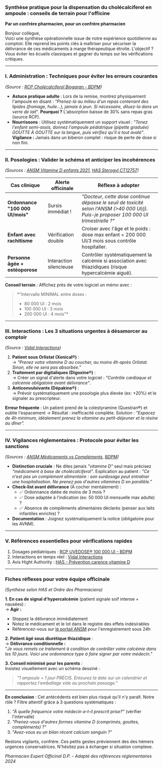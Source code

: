 ### Synthèse pratique pour la dispensation du cholécalciferol en ampoule : conseils de terrain pour l'officine  
**Par un confrère pharmacien, pour un confrère pharmacien**  

Bonjour collègue,  
Voici une synthèse opérationnelle issue de notre expérience quotidienne au comptoir. Elle reprend les points clés à maîtriser pour sécuriser la délivrance de ces médicaments à marge thérapeutique étroite. L'objectif ? Vous éviter les écueils classiques et gagner du temps sur les vérifications critiques.  

---

### I. **Administration : Techniques pour éviter les erreurs courantes**  
*(Source : [RCP Cholécalciferol Biogaran - BDPM](https://base-donnees-publique.medicaments.gouv.fr/affichageDoc.php?specid=67525425&typedoc=N))*  
- **Astuce pratique adulte** : Lors de la remise, montrez physiquement l'ampoule en disant : *"Prenez-la au milieu d'un repas contenant des lipides (fromage, huile...), jamais à jeun. Si nécessaire, diluez-la dans un verre de lait*". **Pourquoi ?** L'absorption baisse de 30% sans repas gras (source RCP).  
- **Nourrissons** : Utilisez systématiquement un support visuel : *"Tenez l'enfant semi-assis, donnez l'ampoule pédiatrique (pipette graduée) GOUTTE À GOUTTE sur la langue, puis vérifiez qu'il a tout avalé"*. **Vigilance :** Jamais dans un biberon complet : risque de perte de dose si non fini.  

---

### II. **Posologies : Valider le schéma et anticiper les incohérences**  
*(Sources : [ANSM Vitamine D enfants 2021](https://ansm.sante.fr/actualites/vitamine-d-chez-lenfant-recourir-aux-medicaments-et-non-aux-complements-alimentaires-pour-prevenir-le-risque-de-surdosage), [HAS Sterogyl CT12757](https://www.has-sante.fr/jcms/c_1598716/fr/sterogyl-15052013-avis-ct12757))*  

| Cas clinique             | Alerte officinale                      | Réflexe à adopter                                                                 |  
|--------------------------|----------------------------------------|----------------------------------------------------------------------------------|  
| **Ordonnance "100 000 UI/mois"** | Sursis immédiat !                  | *"Docteur, cette dose continue dépasse le seuil de toxicité selon l'ANSM (>40 000 UI/j). Puis-je proposer 100 000 UI trimestrielle ?"* |  
| **Enfant avec rachitisme** | Vérification double                  | Croiser avec l'âge et le poids : dose max enfant = 200 000 UI/3 mois sous contrôle hospitaller. |  
| **Personne âgée + ostéoporose** | Interaction silencieuse            | Contrôler systématiquement la calcémie si association avec thiazidiques (risque hypercalcémie aiguë). |  

**Conseil terrain** : Affichez près de votre logiciel un mémo avec :  
> *"Intervalle MINIMAL entre doses :  
> - 80 000 UI : 2 mois  
> - 100 000 UI : 3 mois  
> - 200 000 UI : 4 mois"*  

---

### III. **Interactions : Les 3 situations urgentes à désamorcer au comptoir**  
*(Source : [Vidal Interactions](https://www.vidal.fr/))*  
1. **Patient sous Orlistat (Xenical®)** :  
   → *"Prenez votre vitamine D au coucher, au moins 4h après Orlistat. Sinon, elle ne sera pas absorbée."*  
2. **Traitement par digitaliques (Digoxine®)** :  
   → Créer un signal d'alerte dans votre logiciel : *"Contrôle cardiaque et calcémie obligatoire avant délivrance"*.  
3. **Anticonvulsivants (Dépakine®)** :  
   → Prévoir systématiquement une posologie plus élevée (ex: +20%) et le signaler au prescripteur.  

**Erreur fréquente** : Un patient prend de la colestyramine (Questran®) et oublie l'espacement → Résultat : inefficacité complète. Solution : *"Espacez de 4h minimum, idéalement prenez la vitamine au petit-déjeuner et la résine au dîner".*  

---

### IV. **Vigilances réglementaires : Protocole pour éviter les sanctions**  
*(Sources : [ANSM Médicaments vs Compléments](https://ansm.sante.fr/actualites/vitamine-d-chez-lenfant-recourir-aux-medicaments-et-non-aux-complements-alimentaires-pour-prevenir-le-risque-de-surdosage), [BDPM](https://base-donnees-publique.medicaments.gouv.fr/))*  
- **Distinction cruciale** : Ne dites jamais *"vitamine D"* seul mais précisez *"médicament à base de cholécalciferol"*. Explication au patient : *"Ce n'est pas un complément alimentaire : son surdosage peut entraîner une hospitalisation. Ne prenez pas d'autres vitamines D en parallèle."*  
- **Check-list avant délivrance** (À cocher mentalement) :  
  - ✅ Ordonnance datée de moins de 3 mois ?  
  - ✅ Dose adaptée à l'indication (ex: 50 000 UI mensuelle max adulte) ?  
  - ✅ Absence de compléments alimentaires déclarés (penser aux laits infantiles enrichis) ?  
- **Documentation** : Joignez systématiquement la notice (obligatoire pour les AVNM).  

---

### V. **Références essentielles pour vérifications rapides**  
1. Dosages pédiatriques : [RCP UVEDOSE® 100 000 UI - BDPM](https://base-donnees-publique.medicaments.gouv.fr)  
2. Interactions en temps réel : [Vidal Interactions](https://www.vidal.fr/)  
3. Avis Hight Authority : [HAS - Prévention carence vitamine D](https://www.has-sante.fr/jcms/c_1598716/fr/sterogyl-15052013-avis-ct12757)  

---

### Fiches réflexes pour votre équipe officinale  
*(Synthèse selon HAS et Ordre des Pharmaciens)*  

**1. En cas de signal d'hypercalcémie** (patient signale soif intense + nausées) :  
→ **Agir :**  
- Stoppez la délivrance immédiatement  
- Notez le médicament et le lot dans le registre des effets indésirables  
- Référencez-vous sur [le portail ANSM](https://ansm.sante.fr/) pour l'enregistrement sous 24h  

**2. Patient âgé sous diurétique thiazidique** :  
→ **Délivrance conditionnelle :**  
"*Je vous remets ce traitement à condition de contrôler votre calcémie dans les 10 jours. Voici une ordonnance type à faire signer par votre médecin.*"  

**3. Conseil minimisé pour les parents** :  
Insistez visuellement avec un schéma dessiné :  
> *"1 ampoule = 1 jour PRÉCIS. Entourez la date sur un calendrier et rapportez l'emballage vide au prochain passage."*  

---  
**En conclusion** : Cet antécédents est bien plus risqué qu'il n'y paraît. Notre rôle ? Filtre attentif grâce à 3 questions systématiques :  
1. *"À quelle fréquence votre médecin a-t-il prescrit prise?"* (vérifier l'intervalle)  
2. *"Prenez-vous d'autres formes vitamine D (comprimés, gouttes, compléments) ?"*  
3. *"Avez-vous eu un bilan récent calcium sanguin ?"*  

Restons vigilants, confrère. Ces petits gestes préviennent des des hémers urgences conservatrices. N'hésitez pas à échanger si situation complexe.  

*Pharmacien Expert Officinal D.P. - Adapté des références réglementaires 2024*